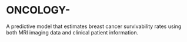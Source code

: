 # ONCOLOGY-
A predictive model that estimates breast cancer survivability rates using both MRI imaging data and clinical patient information. 

